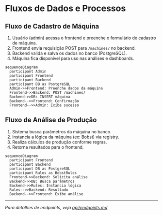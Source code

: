 # Fluxos de Dados e Processos

## Fluxo de Cadastro de Máquina

1. Usuário (admin) acessa o frontend e preenche o formulário de cadastro de máquina.
2. Frontend envia requisição POST para `/machines/` no backend.
3. Backend valida e salva os dados no banco (PostgreSQL).
4. Máquina fica disponível para uso nas análises e dashboards.

```mermaid
sequenceDiagram
  participant Admin
  participant Frontend
  participant Backend
  participant DB as PostgreSQL
  Admin->>Frontend: Preenche dados da máquina
  Frontend->>Backend: POST /machines/
  Backend->>DB: INSERT máquina
  Backend-->>Frontend: Confirmação
  Frontend-->>Admin: Exibe sucesso
```

## Fluxo de Análise de Produção

1. Sistema busca parâmetros da máquina no banco.
2. Instancia a lógica da máquina (ex: Bobst) via registry.
3. Realiza cálculos de produção conforme regras.
4. Retorna resultados para o frontend.

```mermaid
sequenceDiagram
  participant Frontend
  participant Backend
  participant DB as PostgreSQL
  participant Rules as BobstRules
  Frontend->>Backend: Solicita análise
  Backend->>DB: Busca parâmetros
  Backend->>Rules: Instancia lógica
  Rules-->>Backend: Resultado
  Backend-->>Frontend: Exibe análise
```

---

*Para detalhes de endpoints, veja [api/endpoints.md](api/endpoints.md)* 